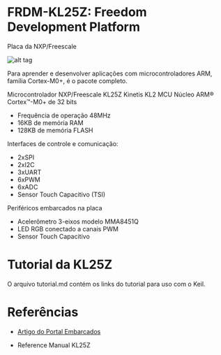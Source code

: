 # FRDM-KL25Z: Freedom Development Platform 

Placa da NXP/Freescale

![alt tag](http://www.haoyuelectronics.com/ebay/FRDM-KL25Z/5.jpg)

Para aprender e desenvolver aplicações com microcontroladores ARM, família Cortex-M0+, é o pacote completo. 

Microcontrolador NXP/Freescale KL25Z Kinetis KL2 MCU 
Núcleo ARM® Cortex™-M0+ de 32 bits
- Frequência de operação 48MHz
- 16KB de memória RAM
- 128KB de memória FLASH

Interfaces de controle e comunicação:
- 2xSPI
- 2xI2C
- 3xUART
- 6xPWM
- 6xADC
- Sensor Touch Capacitivo (TSI)

Periféricos embarcados na placa
- Acelerômetro 3-eixos modelo MMA8451Q
- LED RGB conectado a canais PWM
- Sensor Touch Capacitivo

# Tutorial da KL25Z

 O arquivo tutorial.md contém os links do tutorial para uso com o Keil. 

# Referências

- [Artigo do Portal Embarcados](https://www.embarcados.com.br/biblioteca-de-gpio-frdm-kl25z)

- Reference Manual KL25Z
